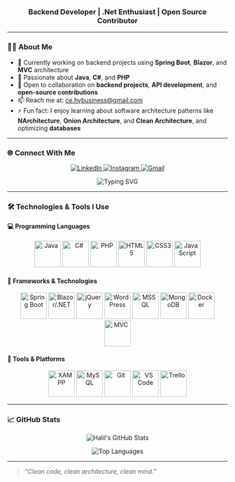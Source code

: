 <h3 align="center">Backend Developer | .Net Enthusiast | Open Source Contributor</h3>

<hr />

<h3>👨‍💻 About Me</h3>
<ul>
  <li>🔭 Currently working on backend projects using <strong>Spring Boot</strong>, <strong>Blazor</strong>, and <strong>MVC</strong> architecture</li>
  <li>💬 Passionate about <strong>Java</strong>, <strong>C#</strong>, and <strong>PHP</strong></li>
  <li>💞️ Open to collaboration on <strong>backend projects</strong>, <strong>API development</strong>, and <strong>open-source contributions</strong></li>
  <li>📫 Reach me at: <a href="mailto:ce.hybusiness@gmail.com">ce.hybusiness@gmail.com</a></li>
  <li>⚡ Fun fact: I enjoy learning about software architecture patterns like <strong>NArchitecture</strong>, <strong>Onion Architecture</strong>, and <strong>Clean Architecture</strong>, and optimizing <strong>databases</strong></li>
</ul>

<hr />

<h3>🌐 Connect With Me</h3>
<p align="center">
  <a href="https://www.linkedin.com/in/0001myprofile/" target="_blank" rel="noopener noreferrer">
    <img src="https://img.shields.io/badge/LinkedIn-0077B5?style=for-the-badge&logo=linkedin&logoColor=white" alt="LinkedIn" />
  </a>
  <a href="https://www.instagram.com/yyldrmhalil/" target="_blank" rel="noopener noreferrer">
    <img src="https://img.shields.io/badge/Instagram-E4405F?style=for-the-badge&logo=instagram&logoColor=white" alt="Instagram" />
  </a>
  <a href="mailto:ce.hybusiness@gmail.com" target="_blank" rel="noopener noreferrer">
    <img src="https://img.shields.io/badge/Gmail-D14836?style=for-the-badge&logo=gmail&logoColor=white" alt="Gmail" />
  </a>
</p>

<p align="center">
  <img src="https://readme-typing-svg.herokuapp.com?font=Fira+Code&weight=600&size=32&duration=4000&pause=1000&color=0AFFEF&center=true&vCenter=true&width=600&lines=Hi+%F0%9F%91%8B,+I'm+Halil" alt="Typing SVG" />
</p>

<hr />

<h3>🛠️ Technologies & Tools I Use</h3>

<h4>💻 Programming Languages</h4>
<p align="center">
  <img src="https://cdn.jsdelivr.net/gh/devicons/devicon/icons/java/java-original.svg" alt="Java" width="60" height="60" />
  <img src="https://cdn.jsdelivr.net/gh/devicons/devicon/icons/csharp/csharp-original.svg" alt="C#" width="60" height="60" />
  <img src="https://cdn.jsdelivr.net/gh/devicons/devicon/icons/php/php-original.svg" alt="PHP" width="60" height="60" />
  <img src="https://cdn.jsdelivr.net/gh/devicons/devicon/icons/html5/html5-original.svg" alt="HTML5" width="60" height="60" />
  <img src="https://cdn.jsdelivr.net/gh/devicons/devicon/icons/css3/css3-original.svg" alt="CSS3" width="60" height="60" />
  <img src="https://cdn.jsdelivr.net/gh/devicons/devicon/icons/javascript/javascript-original.svg" alt="JavaScript" width="60" height="60" />
</p>

<h4>🚀 Frameworks & Technologies</h4>
<p align="center">
  <img src="https://cdn.jsdelivr.net/gh/devicons/devicon/icons/spring/spring-original.svg" alt="Spring Boot" width="60" height="60" />
  <img src="https://cdn.jsdelivr.net/gh/devicons/devicon/icons/dot-net/dot-net-original.svg" alt="Blazor/.NET" width="60" height="60" />
  <img src="https://cdn.jsdelivr.net/gh/devicons/devicon/icons/jquery/jquery-original.svg" alt="jQuery" width="60" height="60" />
  <img src="https://cdn.jsdelivr.net/gh/devicons/devicon/icons/wordpress/wordpress-original.svg" alt="WordPress" width="60" height="60" />
  <img src="https://cdn.jsdelivr.net/gh/devicons/devicon/icons/microsoftsqlserver/microsoftsqlserver-plain.svg" alt="MSSQL" width="60" height="60" />
  <img src="https://cdn.jsdelivr.net/gh/devicons/devicon/icons/mongodb/mongodb-original.svg" alt="MongoDB" width="60" height="60" />
  <img src="https://cdn.jsdelivr.net/gh/devicons/devicon/icons/docker/docker-original.svg" alt="Docker" width="60" height="60" />
  <img src="https://cdn.jsdelivr.net/gh/devicons/devicon/icons/dotnetcore/dotnetcore-original.svg" alt="MVC" width="60" height="60" />
</p>

<h4>🧰 Tools & Platforms</h4>
<p align="center">
<img src="https://upload.wikimedia.org/wikipedia/commons/8/8d/XAMPP_logo.svg" alt="XAMPP" width="60" height="60" />
  <img src="https://cdn.jsdelivr.net/gh/devicons/devicon/icons/mysql/mysql-original.svg" alt="MySQL" width="60" height="60" />
  <img src="https://cdn.jsdelivr.net/gh/devicons/devicon/icons/git/git-original.svg" alt="Git" width="60" height="60" />
  <img src="https://cdn.jsdelivr.net/gh/devicons/devicon/icons/visualstudio/visualstudio-plain.svg" alt="VS Code" width="60" height="60" />
  <img src="https://cdn.jsdelivr.net/gh/devicons/devicon/icons/trello/trello-plain.svg" alt="Trello" width="60" height="60" />
</p>

<hr />

<h3>📈 GitHub Stats</h3>
<p align="center">
  <img src="https://github-readme-stats.vercel.app/api?username=devlightening&show_icons=true&theme=radical&hide_title=true&count_private=true" alt="Halil's GitHub Stats" />
</p>
<p align="center">
  <img src="https://github-readme-stats.vercel.app/api/top-langs/?username=devlightening&layout=compact&theme=radical" alt="Top Languages" />
</p>

<hr />

<blockquote><em>“Clean code, clean architecture, clean mind.”</em></blockquote>
